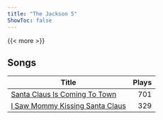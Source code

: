 ```yaml
---
title: "The Jackson 5"
ShowToc: false
---
```


{{< more >}}

## Songs
Title | Plays 
----- | -----: 
[Santa Claus Is Coming To Town](/songs/santa-claus-is-coming-to-town) | 701
[I Saw Mommy Kissing Santa Claus](/songs/i-saw-mommy-kissing-santa-claus) | 329

